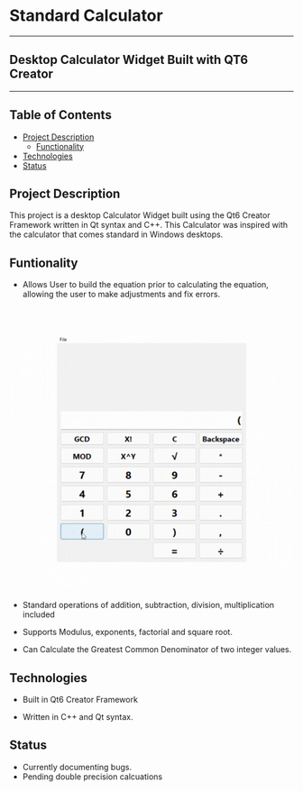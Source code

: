 # Standard Calculator

---

## Desktop Calculator Widget Built with QT6 Creator

---

## Table of Contents

- [Project Description](#project-description)
  - [Functionality](#functionality)
- [Technologies](#technologies)
- [Status](#status)

## Project Description

This project is a desktop Calculator Widget built using the Qt6 Creator Framework written in Qt syntax and C++.
This Calculator was inspired with the calculator that comes standard in Windows desktops.

## Funtionality

- Allows User to build the equation prior to calculating the equation, allowing the user to make adjustments and fix errors. 
  
![Calculator Demo](https://github.com/emanuel-ruiz/standard_calculator/blob/main/cal_demo.gif)

- Standard operations of addition, subtraction, division, multiplication included

- Supports Modulus, exponents, factorial and square root.

- Can Calculate the Greatest Common Denominator of two integer values.

## Technologies

- Built in Qt6 Creator Framework

- Written in C++ and Qt syntax.

## Status

- Currently documenting bugs.
- Pending double precision calcuations

  

